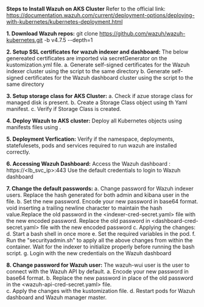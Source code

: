 **Steps to Install Wazuh on AKS Cluster**
Refer to the official link:
https://documentation.wazuh.com/current/deployment-options/deploying-with-kubernetes/kubernetes-deployment.html

**1. Download Wazuh repos:**
     git clone https://github.com/wazuh/wazuh-kubernetes.git -b v4.7.5 --depth=1

**2. Setup SSL certificates for wazuh indexer and dashboard:**
     The below genereated certificates are imported via secretGenerator on the kustomization.yml file.
  a. Generate self-signed certificates for the Wazuh indexer cluster using the script to the same directory
  b. Generate self-signed certificates for the Wazuh dashboard cluster using the script to the same directory

**3. Setup storage class for AKS Cluster:**
  a. Check if azue storage class for managed disk is present.
  b. Create a Storage Class object using th Yaml manifest.
  c. Verify if Storage Class is created.

**4. Deploy Wazuh to AKS cluster:**
     Deploy all Kubernetes objects using manifests files using <kustomize>.
     
**5. Deployment Verfication:**
     Verify if the namespace, deployments, statefulesets, pods and services required to run wazuh are installed correctly.

**6. Accessing Wazuh Dashboard:**
     Access the Wazuh dashboard : https://<lb_svc_ip>:443
     Use the default credentials to login to Wazuh dashboard

**7. Change the default passwords:**
  a. Change password for Wazuh indexer users. Replace the hash generated for both admin and kibana user in the <conf> file.
  b. Set the new password. Encode your new password in base64 format. void inserting a trailing newline character to maintain the hash value.Replace the old password in the <indexer-cred-secret.yaml> file with         the new encoded password. Replace the old password in <dashboard-cred-secret.yaml> file with the new encoded password
  c. Applying the changes:
  d. Start a bash shell in <wazuh-indexer-0> once more
  e. Set the required variables in the <wazuh-indexer-0> pod.
  f. Run the "securityadmin.sh" to apply all the above changes from within the <wazuh-indexer-0> container. Wait for the indexer to initialize properly before running the bash script.
  g. Login with the new credentials on the Wazuh dashboard

**8. Change password for Wazuh user:**
     The wazuh-wui user is the user to connect with the Wazuh API by default. 
  a. Encode your new password in base64 format.
  b. Replace the new password in place of the old password in the <wazuh-api-cred-secret.yaml> file.  
  c. Apply the changes with the kustomization file. 
  d. Restart pods for Wazuh dashboard and Wazuh manager master.
